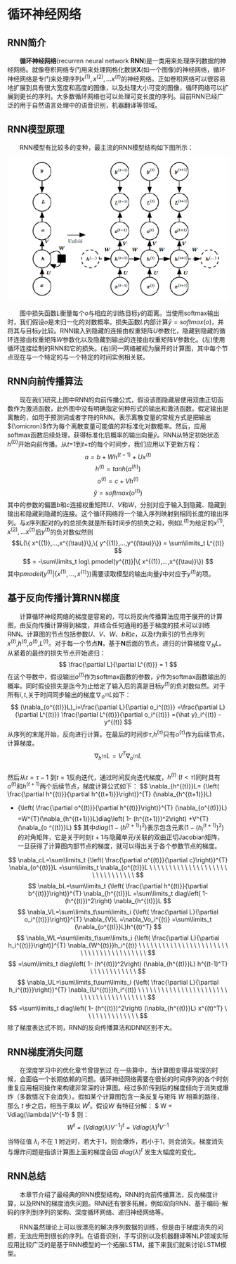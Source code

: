# 循环神经网络
## RNN简介

&emsp;&emsp;**循环神经网络**(recurren neural network **RNN**)是一类用来处理序列数据的神经网络。就像卷积网络专门用来处理网格化数据**X**(如一个图像)的神经网络，循环神经网络是专门来处理序列$x^{(1)},x^{(2)},...x^{(\tau)}$的神经网络。正如卷积网络可以很容易地扩展到具有很大宽度和高度的图像，以及处理大小可变的图像，循环网络可以扩展到更长的序列，大多数循环网络也可以处理可变长度的序列。目前RNN已经广泛的用于自然语言处理中的语音识别，机器翻译等领域。


## RNN模型原理
&emsp;&emsp;RNN模型有比较多的变种，最主流的RNN模型结构如下图所示：

![rnn](img/rnn.png?raw=true "rnn")

&emsp;&emsp;图中损失函数$L$衡量每个$o$与相应的训练目标$y$的距离。当使用softmax输出时，我们假设$o$是未归一化的对数概率。损失函数$L$内部计算$\hat y= softmax(o)$，并将其与目标$y$比较。RNN输入到隐藏的连接由权重矩阵$U$参数化，隐藏到隐藏的循环连接由权重矩阵$W$参数化以及隐藏到输出的连接由权重矩阵$V$参数化。(左)使用循环连接绘制的RNN和它的损失。(右)同一网络被视为展开的计算图，其中每个节点现在与一个特定的与一个特定的时间实例相关联。

## RNN向前传播算法
&emsp;&emsp;现在我们研究上图中RNN的向前传播公式，假设该图隐藏层使用双曲正切函数作为激活函数，此外图中没有明确指定何种形式的输出和激活函数。假定输出是离散的，如用于预测词或者字符的RNN。表示离散变量的常规方式是把输出${\omicron}$作为每个离散变量可能值的非标准化对数概率。然后，应用softmax函数后续处理，获得标准化后概率的输出向量$\hat{y}$。RNN从特定初始状态$h^{(0)}$开始向前传播。从$t$=1到$t$=$\tau$的每个时间步，我们应用以下更新方程：
$$ a = b + Wh^{(t-1)} + Ux^{(t)}$$
$$h^{(t)} = tanh(a^{(h)})$$
$$o^{(t)} = c + Vh^{(t)}$$
$$\hat{y} = softmax(o^{(t)})$$
其中的参数的偏置$b$和$c$连接权重矩阵$U$、$V$和$W$，分别对应于输入到隐藏、隐藏到输出和隐藏到隐藏的连接。这个循环网络将一个输入序列映射到相同长度的输出序列。与$x$序列配对的$y$的总损失就是所有时间步的损失之和，例如$L^{(t)}$为给定的$x^{(1)},x^{(2)},...x^{(\tau)}$后$y^{(t)}$的负对数似然则
$$L(\{ x^{(1)},...,x^{(\tau)}\},\{ y^{(1)},...,y^{(\tau)}\}) = \sum\limits_t L^{(t)} $$
$$ = -\sum\limits_t log\ pmodel(y^{(t)}|\{ x^{(1)},...,x^{(\tau)}\}) $$
其中$pmodel(y^{(t)}|\{ x^{(1)},...,x^{(\tau)}\})$需要读取模型的输出向量$\hat y$中对应于$y^{(t)}$的项。
## 基于反向传播计算RNN梯度

&emsp;&emsp;计算循环神经网络的梯度是容易的，可以将反向传播算法应用于展开的计算图，由反向传播计算得到梯度，并结合任何通用的基于梯度的技术可以训练RNN。计算图的节点包括参数$U$、$V$、$W$、$b$和$c$，以及$t$为索引的节点序列$x^{(t)}$,$h^{(t)}$,$o^{(t)}$,$L^{(t)}$。对于每一个节点**N**，基于**N**后面的节点，递归的计算梯度$\nabla_NL$。从紧着的最终的损失节点开始递归：
$$
\frac{\partial L}{\partial L^{(t)}} = 1
$$
在这个导数中，假设输出$o^{(t)}$作为softmax函数的参数，$\hat y$作为softmax函数输出的概率。同时假设损失是迄今为止给定了输入后的真是目标$y^{(t)}$的负对数似然。对于所有$i,t$,关于时间同步输出的梯度$\nabla_{o^{(t)}}L$如下：
$$
(\nabla_{o^{(t)}}L)_i=\frac{\partial L}{\partial o_i^{(t)}}
=\frac{\partial L}{\partial L^{(t)}}
\frac{\partial L^{(t)}}{\partial o_i^{(t)}}
={\hat y}_i^{(t)} - y^{(t)}
$$
从序列的末尾开始，反向进行计算。在最后的时间步$\tau$,$h^{(\tau)}$只有$o^{(\tau)}$作为后续节点，计算梯度。
$$
\nabla_{h^{(\tau)}}L = V^{T}\nabla_{o^{(\tau)}}L
$$  
然后从$t = \tau -1$ 到$t =1$反向迭代，通过时间反向迭代梯度，$h^{(t)} \ (t < \tau)$同时具有$o^{(t)}$和$h^{(t+1)}$两个后续节点，梯度计算公式如下：
$$
\nabla_{h^{(t)}}L=
{\left( \frac{\partial h^{(t)}}{\partial h^{(t+1)}}\right)}^{T}
(\nabla_{h^{(t+1)}}L)
+ {\left( \frac{\partial o^{(t)}}{\partial h^{(t)}}\right)}^{T}
(\nabla_{o^{(t)}}L)$$
$$
=W^{T}(\nabla_{h^{(t+1)}}L)diag\left( 1- (h^{(t+1)})^2\right)
+V^{T}(\nabla_{o ^{(t)}}L)
$$
其中$diag\left( 1- (h^{(t+1)})^2\right)$表示包含元素$\left( 1- (h_i^{(t+1)})^2\right)$的对角矩阵，它是关于时刻$t+1$与隐藏单元$i$关联的双曲正切Jacobian矩阵，一旦获得了计算图内部节点的梯度，就可以得出关于各个参数节点的梯度。

$$
\nabla_cL=\sum\limits_t
{\left( \frac{\partial o^{(t)}}{\partial c}\right)}^{T}
\nabla_{o^{(t)}}L
=\sum\limits_t
\nabla_{o^{(t)}}L
\ \ \ \ \ \ \ \ \ \ \ \ \ \ \ \ \ \  \ \ \ \ \ \ \ \ \ \ \ \ \ 
$$
$$
\nabla_bL=\sum\limits_t
{\left( \frac{\partial h^{(t)}}{\partial b^{(t)}}\right)}^{T}
\nabla_{h^{(t)}}L
=\sum\limits_t
diag\left( 1- (h^{(t)})^2\right)
\nabla_{h^{(t)}}L
$$
$$
\nabla_VL=\sum\limits_t\sum\limits_i
{\left( \frac{\partial L}{\partial o_i^{(t)}}\right)}^{T}
\nabla_{V}L
=\nabla_Vo_i^{(t)}
=\sum\limits_t
(\nabla_{o^{(t)}}L)h^{(t)^T}
$$
$$
\nabla_WL=\sum\limits_t\sum\limits_i
{\left( \frac{\partial L}{\partial h_i^{(t)}}\right)}^{T}
\nabla_{W^{(t)}}h_i^{(t)} 
\ \ \ \ \ \ \ \ \ \ \ \ \ \ \ \ \ \  \ \ \ \ \ \ \ \ \ 
\ \ \ \ \ \ \ \ \ \ \ \ \ 
$$
$$
=\sum\limits_t
diag\left( 1- (h^{(t)})^2\right)
(\nabla_{h^{(t)}}L)
h^{(t-1)^T}
\ \ \ \ \ \ \ \ \ \ \ \ 
$$
$$
\nabla_UL=\sum\limits_t\sum\limits_i
{\left( \frac{\partial L}{\partial h_i^{(t)}}\right)}^{T}
\nabla_{U^{(t)}}h_i^{(t)} 
\ \ \ \ \ \ \ \ \ \ \ \ \ \ \ \ \ \  \ \ \ \ \ \ \ \ \ 
\ \ \ \ \ \ \ \ \ \ \ \ \ 
$$
$$
=\sum\limits_t
diag\left( 1- (h^{(t)})^2\right)
(\nabla_{h^{(t)}}L)
x^{(t)^T}
\ \ \ \ \ \ \ \ \ \ \ \ \ \ 
$$
除了梯度表达式不同，RNN的反向传播算法和DNN区别不大。
## RNN梯度消失问题
&emsp;&emsp;在深度学习中的优化章节曾提到过 在一些算中，当计算图变得非常深的时候，会面临一个长期依赖的问题。循环神经网络需要在很长的时间序列的各个时刻重复应用相同操作来构建非常深的计算图。经过多阶传到后的梯度倾向于消失或爆炸（多数情况下会消失）。假如某个计算图包含一条反复与矩阵 $W$ 相乘的路径，那么 $t$ 步之后，相当于乘以 $W^t$。假设$W$ 有特征分解：
$
W = Vdiag(\lambda)V^{-1}
$
则：
$$ 
W^t = (Vdiag(\lambda)V^{-1})^t
= Vdiag(\lambda)^tV^{-1}
$$

当特征值 $\lambda_i$ 不在 1 附近时，若大于1，则会爆炸，若小于1，则会消失。梯度消失与爆炸问题是指该计算图上面的梯度会因 $diag(\lambda)^t$ 发生大幅度的变化。
## RNN总结
&emsp;&emsp;本章节介绍了最经典的RNN模型结构，RNN的向前传播算法，反向梯度计算，以及RNN的梯度消失问题。RNN还有很多拓展，例如双向RNN、基于编码-解码的序列到序列的架构、深度循环网络、递归神经网络等。

&emsp;&emsp;RNN虽然理论上可以很漂亮的解决序列数据的训练，但是由于梯度消失的问题，无法应用到很长的序列。在语音识别，手写识别以及机器翻译等NLP领域实际应用比较广泛的是基于RNN模型的一个拓展LSTM，接下来我们就来讨论LSTM模型。

